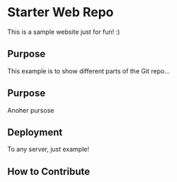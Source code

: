 # Starter Web Repo

This is a sample website just for fun! :)

## Purpose

This example is to show different parts of the Git repo...

## Purpose

Anoher pursose

## Deployment

To any server, just example!

## How to Contribute